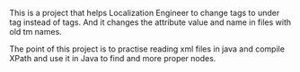 This is a project that helps Localization Engineer to change <prop> tags to under <tu> tag instead of <tuv> tags.
And it changes the attribute value and name in <prop> files with old tm names.

The point of this project is to practise reading xml files in java and compile XPath and use it in Java to find and more proper nodes.

